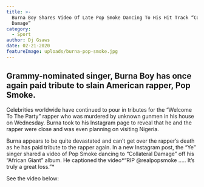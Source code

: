```yaml
---
title: >-
  Burna Boy Shares Video Of Late Pop Smoke Dancing To His Hit Track “Collateral
  Damage”
category:
  - Sport
author: Dj Gsaws
date: 02-21-2020
featureImage: uploads/burna-pop-smoke.jpg
---
```

## **Grammy-nominated singer, Burna Boy has once again paid tribute to slain American rapper, Pop Smoke.**

Celebrities worldwide have continued to pour in tributes for the “Welcome To The Party” rapper who was murdered by unknown gunmen in his house on Wednesday. Burna took to his Instagram page to reveal that he and the rapper were close and was even planning on visiting Nigeria.

Burna appears to be quite devastated and can’t get over the rapper’s death as he has paid tribute to the rapper again. In a new Instagram post, the “Ye” singer shared a video of Pop Smoke dancing to “Collateral Damage” off his “African Giant” album. He captioned the video*“RIP @realpopsmoke ….. It’s truly a great loss.”*

See the video below:

